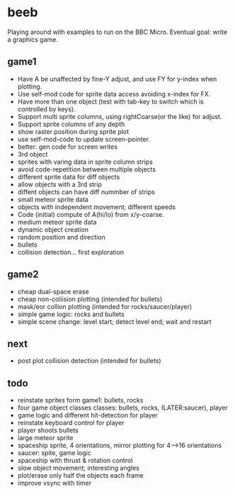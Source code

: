 # beeb

Playing around with examples to run on the BBC Micro.
Eventual goal: write a graphics game.

## game1
- Have A be unaffected by fine-Y adjust, and use FY for y-index when plotting.
- Use self-mod code for sprite data access avoiding x-index for FX.
- Have more than one object (test with tab-key to switch which is controlled by keys).
- Support multi sprite columns, using rightCoarse(or the like) for adjust.
- Support sprite columns of any depth
- show raster position during sprite plot
- use self-mod-code to update screen-pointer.
- better: gen code for screen writes
- 3rd object
- sprites with varing data in sprite column strips
- avoid code-repetition between multiple objects
- different sprite data for diff objects
- allow objects with a 3rd strip
- diffent objects can have diff nummber of strips
- small meteor sprite data
- objects with independent movement; different speeds
- Code (initial) compute of A(hi/lo) from x/y-coarse.
- medium meteor sprite data
- dynamic object creation
- random position and direction
- bullets
- collision detection... first exploration

## game2
- cheap dual-space erase
- cheap non-coliision plotting (intended for bullets)
- mask/eor collion plotting (intended for rocks/saucer/player)
- simple game logic: rocks and bullets
- simple scene change: level start; detect level end; wait and restart

## next
- post plot collision detection (intended for bullets)

## todo
- reinstate sprites form game1: bullets, rocks
- four game object classes classes: bullets, rocks, (LATER:saucer), player
- game logic and different hit-detection for player
- reinstate keyboard control for player
- player shoots bullets
- large meteor sprite
- spaceship sprite, 4 orientations, mirror plotting for 4-->16 orientations
- saucer: spite, game logic
- spaceship with thrust & rotation control
- slow object movement; interesting angles
- plot/erase only half the objects each frame
- improve vsync with timer
